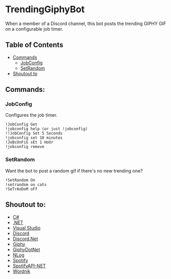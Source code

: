 # TrendingGiphyBot
When a member of a Discord channel, this bot posts the trending GIPHY GIF on a configurable job timer.

## Table of Contents

- [Commands](https://github.com/mosentok/TrendingGiphyBot#commands)
  - [JobConfig](https://github.com/mosentok/TrendingGiphyBot#jobconfig)
  - [SetRandom](https://github.com/mosentok/TrendingGiphyBot#setrandom)
- [Shoutout to](https://github.com/mosentok/TrendingGiphyBot#shoutout-to)

## Commands:

### JobConfig

Configures the job timer.

```
!JobConfig Get
!jobconfig help (or just !jobconfig)
!!JobConfig Set 5 Seconds
!jobconfig set 10 minutes
!JoBcOnFiG sEt 1 HoUr
!jobconfig remove
```

### SetRandom

Want the bot to post a random gif if there's no new trending one?

```
!SetRandom On
!setrandom on cats
!SeTrAnDoM oFf
```

## Shoutout to:

- [C#](https://docs.microsoft.com/en-us/dotnet/csharp/csharp)
- [.NET](https://www.microsoft.com/net)
- [Visual Studio](https://www.visualstudio.com/)
- [Discord](https://discordapp.com/)
- [Discord.Net](https://github.com/RogueException/Discord.Net)
- [Giphy](https://giphy.com)
- [GiphyDotNet](https://github.com/drasticactions/GiphyDotNet)
- [NLog](https://github.com/NLog/NLog)
- [Spotify](https://www.spotify.com/)
- [SpotifyAPI-NET](https://github.com/JohnnyCrazy/SpotifyAPI-NET)
- [Wordnik](https://wordnik.com/)
